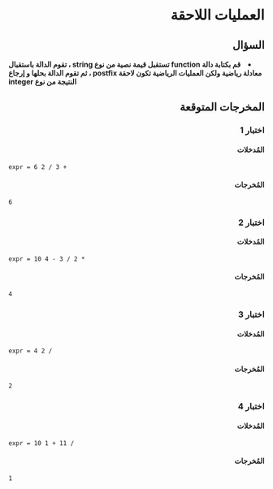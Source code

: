 # <div dir="rtl">العمليات اللاحقة</div>

## <div dir="rtl">السؤال</div>

<li dir="rtl">
<b>
قم بكتابة دالة function تستقبل قيمة نصية من نوع string ، تقوم الدالة باستقبال معادلة رياضية ولكن العمليات الرياضية تكون لاحقة postfix ، ثم تقوم الدالة بحلها و إرجاع النتيجة من نوع integer
</b>
</li>

## <div dir="rtl">المخرجات المتوقعة</div>

### <div dir="rtl">اختبار 1</div>

#### <div dir="rtl">المُدخلات</div>

```text
expr = 6 2 / 3 +
```

#### <div dir="rtl">المُخرجات</div>

```text
6
```

### <div dir="rtl">اختبار 2</div>

#### <div dir="rtl">المُدخلات</div>

```text
expr = 10 4 - 3 / 2 *
```

#### <div dir="rtl">المُخرجات</div>

```text
4
```

### <div dir="rtl">اختبار 3</div>

#### <div dir="rtl">المُدخلات</div>

```text
expr = 4 2 /
```

#### <div dir="rtl">المُخرجات</div>

```text
2
```

### <div dir="rtl">اختبار 4</div>

#### <div dir="rtl">المُدخلات</div>

```text
expr = 10 1 + 11 /
```

#### <div dir="rtl">المُخرجات</div>

```text
1
```
